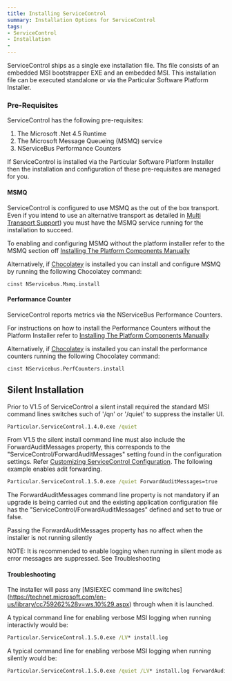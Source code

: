 ```yaml
---
title: Installing ServiceControl
summary: Installation Options for ServiceControl
tags:
- ServiceControl
- Installation
- 
---
```


ServiceControl ships as a single exe installation file.  Ths file consists of an embedded MSI bootstrapper EXE and an embedded MSI.  This installation file can be executed standalone or via the Particular Software Platform Installer.
 
### Pre-Requisites
ServiceControl has the following pre-requisites:

1. The Microsoft .Net 4.5 Runtime 
2. The Microsoft Message Queueing (MSMQ) service
3. NServiceBus Performance Counters

If ServiceControl is installed via the Particular Software Platform Installer then the installation and configuration of these pre-requisites are managed for you. 


#### MSMQ 
ServiceControl is configured to use MSMQ as the out of the box transport. Even if you intend to use an alternative transport as detailed in [Multi Transport Support](multi-transport-support.md)) you must have the MSMQ service running for the installation to succeed.    
      
To enabling and configuring MSMQ without the platform installer refer to the MSMQ section off [Installing The Platform Components Manually](/platform/installer/offline#msmq)

Alternatively, if [Chocolatey](http://chocolatey.org) is installed you can install and configure MSMQ by running the following Chocolatey command:

	cinst NServicebus.Msmq.install

#### Performance Counter 
ServiceControl reports metrics via the NServiceBus Performance Counters.     
      
For instructions on how to install the Performance Counters without the Platform Installer refer to [Installing The Platform Components Manually](/platform/installer/offline.md)

Alternatively, if [Chocolatey](http://chocolatey.org) is installed you can install the performance counters running the following Chocolatey command:

	cinst NServicebus.PerfCounters.install

## Silent Installation

Prior to V1.5 of ServiceControl a silent install required the standard MSI command lines switches such of '/qn' or '/quiet' to suppress the installer UI.  

```bat
Particular.ServiceControl.1.4.0.exe /quiet
```

From V1.5 the silent install command line must also include the ForwardAuditMessages property, this corresponds to the "ServiceControl/ForwardAuditMessages" setting found in the configuration settings.  Refer [Customizing ServiceControl Configuration](creating-config-file.md).  The following example enables adit forwarding.

```bat
Particular.ServiceControl.1.5.0.exe /quiet ForwardAuditMessages=true 
```

The ForwardAuditMessages command line property is not mandatory if an upgrade is being carried out and the existing application configuration file has the "ServiceControl/ForwardAuditMessages" defined and set to true or false.  

Passing the ForwardAuditMessages property has no affect when the installer is not running silently  

NOTE: It is recommended to enable logging when running in silent mode as error messages are suppressed. See Troubleshooting 


#### Troubleshooting 

The installer will pass any [MSIEXEC command line switches] (https://technet.microsoft.com/en-us/library/cc759262%28v=ws.10%29.aspx) through when it is launched. 

A typical command line for enabling verbose MSI logging when running interactivly would be: 

```bat
Particular.ServiceControl.1.5.0.exe /LV* install.log  
``` 

A typical command line for enabling verbose MSI logging when running silently would be:

```bat
Particular.ServiceControl.1.5.0.exe /quiet /LV* install.log ForwardAuditMessages=true 
```

    